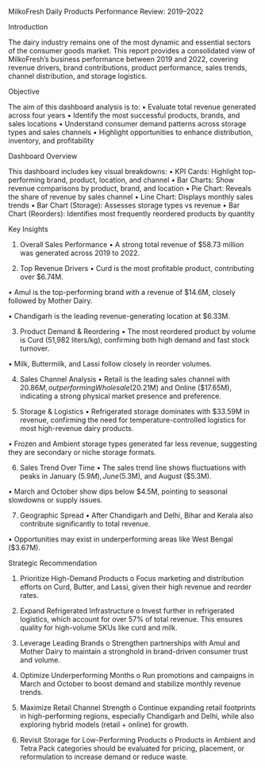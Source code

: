MilkoFresh Daily Products Performance Review: 2019–2022

Introduction

The dairy industry remains one of the most dynamic and essential sectors of the consumer goods market. This report provides a consolidated view of MilkoFresh’s business performance between 2019 and 2022, covering revenue drivers, brand contributions, product performance, sales trends, channel distribution, and storage logistics.

Objective

The aim of this dashboard analysis is to:
•	Evaluate total revenue generated across four years
•	Identify the most successful products, brands, and sales locations
•	Understand consumer demand patterns across storage types and sales channels
•	Highlight opportunities to enhance distribution, inventory, and profitability

Dashboard Overview

This dashboard includes key visual breakdowns:
•	KPI Cards: Highlight top-performing brand, product, location, and channel
•	Bar Charts: Show revenue comparisons by product, brand, and location
•	Pie Chart: Reveals the share of revenue by sales channel
•	Line Chart: Displays monthly sales trends
•	Bar Chart (Storage): Assesses storage types vs revenue
•	Bar Chart (Reorders): Identifies most frequently reordered products by quantity

Key Insights

1. Overall Sales Performance
•	A strong total revenue of $58.73 million was generated across 2019 to 2022.

2. Top Revenue Drivers
•	Curd is the most profitable product, contributing over $6.74M.

•	Amul is the top-performing brand with a revenue of $14.6M, closely followed by Mother Dairy.

•	Chandigarh is the leading revenue-generating location at $6.33M.

3. Product Demand & Reordering
•	The most reordered product by volume is Curd (51,982 liters/kg), confirming both high demand and fast stock turnover.

•	Milk, Buttermilk, and Lassi follow closely in reorder volumes.

4. Sales Channel Analysis
•	Retail is the leading sales channel with $20.86M, outperforming Wholesale ($20.21M) and Online ($17.65M), indicating a strong physical market presence and preference.

5. Storage & Logistics
•	Refrigerated storage dominates with $33.59M in revenue, confirming the need for temperature-controlled logistics for most high-revenue dairy products.

•	Frozen and Ambient storage types generated far less revenue, suggesting they are secondary or niche storage formats.

6. Sales Trend Over Time
•	The sales trend line shows fluctuations with peaks in January ($5.9M), June ($5.3M), and August ($5.3M).

•	March and October show dips below $4.5M, pointing to seasonal slowdowns or supply issues.

7. Geographic Spread
•	After Chandigarh and Delhi, Bihar and Kerala also contribute significantly to total revenue.

•	Opportunities may exist in underperforming areas like West Bengal ($3.67M).

Strategic Recommendation
1.	Prioritize High-Demand Products
o	Focus marketing and distribution efforts on Curd, Butter, and Lassi, given their high revenue and reorder rates.

2.	Expand Refrigerated Infrastructure
o	Invest further in refrigerated logistics, which account for over 57% of total revenue. This ensures quality for high-volume SKUs like curd and milk.

3.	Leverage Leading Brands
o	Strengthen partnerships with Amul and Mother Dairy to maintain a stronghold in brand-driven consumer trust and volume.

4.	Optimize Underperforming Months
o	Run promotions and campaigns in March and October to boost demand and stabilize monthly revenue trends.

5.	Maximize Retail Channel Strength
o	Continue expanding retail footprints in high-performing regions, especially Chandigarh and Delhi, while also exploring hybrid models (retail + online) for growth.

6.	Revisit Storage for Low-Performing Products
o	Products in Ambient and Tetra Pack categories should be evaluated for pricing, placement, or reformulation to increase demand or reduce waste.


